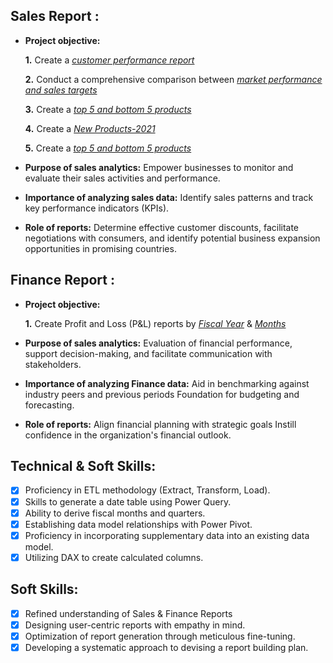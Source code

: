 ## Sales Report :


- **Project objective:** 

    **1.** Create a _[customer performance report](https://github.com/AbhishekPurbey02/Excel-Sales-Analytics/blob/main/Customer_Performance_Report.pdf)_

    **2.** Conduct a comprehensive comparison between _[market performance and sales targets](https://github.com/AbhishekPurbey02/Excel-Sales-Analytics/blob/main/Market_Performance%20vs%20Traget.pdf)_

    **3.** Create a _[top 5 and bottom 5 products](https://github.com/AbhishekPurbey02/Excel-Sales-Analytics/blob/main/Top%2010%20products%202020%20to%202021.pdf)_

    **4.** Create a _[New Products-2021]()_

    **5.** Create a _[top 5 and bottom 5 products]()_

- **Purpose of sales analytics:** Empower businesses to monitor and evaluate their sales activities and performance.

- **Importance of analyzing sales data:** Identify sales patterns and track key performance indicators (KPIs).

- **Role of reports:** Determine effective customer discounts, facilitate negotiations with consumers, and identify potential business expansion opportunities in promising countries.


## Finance Report :

- **Project objective:** 

    **1.** Create Profit and Loss (P&L) reports by _[Fiscal Year](https://github.com/AbhishekPurbey02/Excel-Sales-Analytics/blob/main/P%20%26%20L%20Statement%20by%20Fiscal%20Year.pdf)_ & _[Months](https://github.com/AbhishekPurbey02/Excel-Sales-Analytics/blob/main/P%20%26%20L%20Statement%20by%20Months.pdf)_ 

- **Purpose of sales analytics:** Evaluation of financial performance, support decision-making, and facilitate communication with stakeholders.

- **Importance of analyzing Finance data:** Aid in benchmarking against industry peers and previous periods Foundation for budgeting and forecasting.

- **Role of reports:** Align financial planning with strategic goals Instill confidence in the organization's financial outlook.


## Technical & Soft Skills:
- [x]	Proficiency in ETL methodology (Extract, Transform, Load).
- [x]	Skills to generate a date table using Power Query.
- [x]	Ability to derive fiscal months and quarters.
- [x]	Establishing data model relationships with Power Pivot.
- [x]	Proficiency in incorporating supplementary data into an existing data model.
- [x]	Utilizing DAX to create calculated columns.

## Soft Skills:
- [x]	Refined understanding of Sales & Finance Reports
- [x]	Designing user-centric reports with empathy in mind.
- [x]	Optimization of report generation through meticulous fine-tuning.
- [x]	Developing a systematic approach to devising a report building plan.
